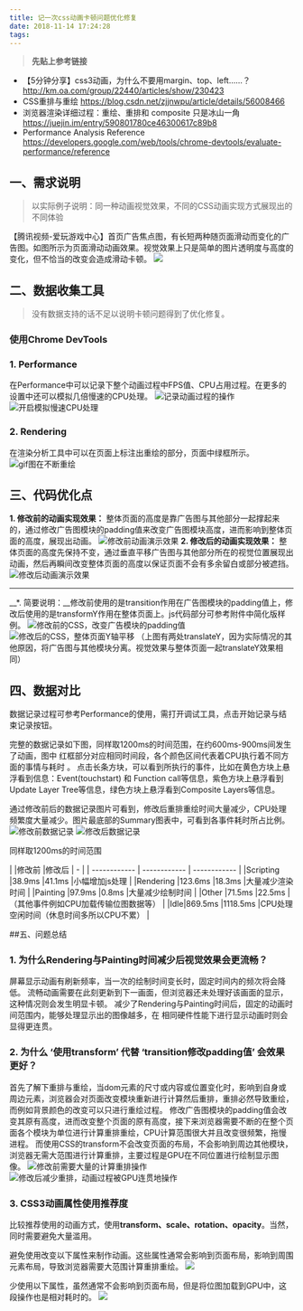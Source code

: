 ```yaml
---
title: 记一次css动画卡顿问题优化修复
date: 2018-11-14 17:24:28
tags:
---
```

> __先贴上参考链接__

- 【5分钟分享】css3动画，为什么不要用margin、top、left……？
http://km.oa.com/group/22440/articles/show/230423
- CSS重排与重绘
https://blog.csdn.net/zjjnwpu/article/details/56008466
- 浏览器渲染详细过程：重绘、重排和 composite 只是冰山一角
https://juejin.im/entry/590801780ce46300617c89b8
- Performance Analysis Reference
https://developers.google.com/web/tools/chrome-devtools/evaluate-performance/reference

## 一、需求说明
>以实际例子说明：同一种动画视觉效果，不同的CSS动画实现方式展现出的不同体验

【腾讯视频-爱玩游戏中心】首页广告焦点图，有长短两种随页面滑动而变化的广告图。如图所示为页面滑动动画效果。视觉效果上只是简单的图片透明度与高度的变化，但不恰当的改变会造成滑动卡顿。
![](http://km.oa.com/files/photos/pictures/201811/1542074423_3_w349_h599.gif)

## 二、数据收集工具
>没有数据支持的话不足以说明卡顿问题得到了优化修复。

### 使用Chrome DevTools
### 1. Performance
在Performance中可以记录下整个动画过程中FPS值、CPU占用过程。在更多的设置中还可以模拟几倍慢速的CPU处理。
![记录动画过程的操作](http://km.oa.com/files/photos/pictures/201811/1542162495_79_w420_h186.gif)
![开启模拟慢速CPU处理](http://km.oa.com/files/photos/pictures//20181113//1542098805_22.png)

### 2. Rendering
在渲染分析工具中可以在页面上标注出重绘的部分，页面中绿框所示。
![gif图在不断重绘](http://km.oa.com/files/photos/pictures//20181114//1542162304_47.png)
## 三、代码优化点

__1. 修改前的动画实现效果：__
整体页面的高度是靠广告图与其他部分一起撑起来的，通过修改广告图模块的padding值来改变广告图模块高度，进而影响到整体页面的高度，展现出动画。
![修改前动画演示效果](http://km.oa.com/files/photos/pictures/201811/1542079676_17_w295_h420.gif)
__2. 修改后的动画实现效果：__
整体页面的高度先保持不变，通过垂直平移广告图与其他部分所在的视觉位置展现出动画，然后再瞬间改变整体页面的高度以保证页面不会有多余留白或部分被遮挡。
![修改后动画演示效果](http://km.oa.com/files/photos/pictures/201811/1542079712_22_w240_h420.gif)

------------

__*. 简要说明：__修改前使用的是transition作用在广告图模块的padding值上，修改后使用的是transformY作用在整体页面上。js代码部分可参考附件中简化版样例。
![修改前的CSS，改变广告模块的padding值](http://km.oa.com/files/photos/pictures//20181113//1542077387_10.png)
![修改后的CSS，整体页面Y轴平移](http://km.oa.com/files/photos/pictures//20181113//1542077634_80.png)
（上图有两处translateY，因为实际情况的其他原因，将广告图与其他模块分离。视觉效果与整体页面一起translateY效果相同）


## 四、数据对比

数据记录过程可参考Performance的使用，需打开调试工具，点击开始记录与结束记录按钮。

完整的数据记录如下图，同样取1200ms的时间范围，在约600ms-900ms间发生了动画，图中 红框部分对应相同时间段，各个颜色区间代表着CPU执行着不同方面的事情与耗时 。
点击长条方块，可以看到所执行的事件，比如在黄色方块上悬浮看到信息：Event(touchstart) 和 Function call等信息，紫色方块上悬浮看到Update Layer Tree等信息，绿色方块上悬浮看到Composite Layers等信息。

通过修改前后的数据记录图片可看到，修改后重排重绘时间大量减少，CPU处理频繁度大量减少。图片最底部的Summary图表中，可看到各事件耗时所占比例。
![修改前数据记录](http://km.oa.com/files/photos/pictures//20181114//1542163089_95.png)
![修改后数据记录](http://km.oa.com/files/photos/pictures//20181114//1542163158_20.png)

同样取1200ms的时间范围

|   |修改前   |修改后   | - |
| ------------ | ------------ | ------------ |
|Scripting   |38.9ms   |41.1ms   |小幅增加js处理 |
|Rendering   |123.6ms  |18.3ms   |大量减少渲染时间 |
|Painting   |97.9ms   |0.8ms   |大量减少绘制时间 |
|Other   |71.5ms   |22.5ms   |（其他事件例如CPU加载传输位图数据等） |
|Idle|869.5ms   |1118.5ms   |CPU处理空闲时间（休息时间多所以CPU不累） |


##五、问题总结
### 1. 为什么Rendering与Painting时间减少后视觉效果会更流畅？
屏幕显示动画有刷新频率，当一次的绘制时间变长时，固定时间内的频次将会降低。
流畅动画需要在此刻更新到下一画面，但浏览器还未处理好该画面的显示，这种情况则会发生明显卡顿。
减少了Rendering与Painting时间后，固定的动画时间范围内，能够处理显示出的图像越多，在 相同硬件性能下进行显示动画时则会显得更连贯。

### 2. 为什么 ‘使用transform’ 代替 ‘transition修改padding值’ 会效果更好？
首先了解下重排与重绘，当dom元素的尺寸或内容或位置变化时，影响到自身或周边元素，浏览器会对页面改变模块重新进行计算然后重排，重排必然导致重绘，而例如背景颜色的改变可以只进行重绘过程。
修改广告图模块的padding值会改变其原有高度，进而改变整个页面的原有高度，接下来浏览器需要不断的在整个页面各个模块为单位进行计算重排重绘，CPU计算范围很大并且改变很频繁，拖慢进程。
而使用CSS的transform不会改变页面的布局，不会影响到周边其他模块，浏览器无需大范围进行计算重排，主要过程是GPU在不同位置进行绘制显示图像。
![修改前需要大量的计算重排操作](http://km.oa.com/files/photos/pictures/201811/1542182258_45_w642_h964.jpg)
![修改后减少重排，动画过程被GPU连贯地操作](http://km.oa.com/files/photos/pictures/201811/1542182629_36_w649_h540.jpg)

### 3. CSS3动画属性使用推荐度
比较推荐使用的动画方式，使用**transform、scale、rotation、opacity**。当然，同时需要避免大量滥用。

避免使用改变以下属性来制作动画。这些属性通常会影响到页面布局，影响到周围元素布局，导致浏览器需要大范围计算重排重绘。
![](http://km.oa.com/files/photos/pictures//20181114//1542164458_24.png)

少使用以下属性，虽然通常不会影响到页面布局，但是将位图加载到GPU中，这段操作也是相对耗时的。
![](http://km.oa.com/files/photos/pictures//20181114//1542164490_73.png)